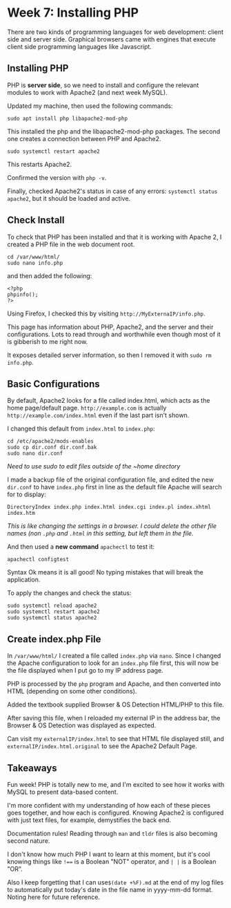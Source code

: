 
# Week 7: Installing PHP

There are two kinds of programming languages for web development: client side and server side. Graphical browsers came with engines that execute client side programming languages like Javascript.

## Installing PHP
PHP is __server side__, so we need to install and configure the relevant modules to work with Apache2 (and next week MySQL). 

Updated my machine, then used the following commands:
```
sudo apt install php libapache2-mod-php
```
This installed the php and the libapache2-mod-php packages. The second one creates a connection between PHP and Apache2.
```
sudo systemctl restart apache2
```
This restarts Apache2.

Confirmed the version with `php -v`. 

Finally, checked Apache2's status in case of any errors:
`systemctl status apache2`, but it should be loaded and active.

## Check Install
To check that PHP has been installed and that it is working with Apache 2, I created a PHP file in the web document root. 

```
cd /var/www/html/
sudo nano info.php
```
and then added the following:
```
<?php
phpinfo();
?>
```

Using Firefox, I checked this by visiting `http://MyExternaIP/info.php`. 

This page has information about PHP, Apache2, and the server and their configurations. Lots to read through and worthwhile even though most of it is gibberish to me right now.

It exposes detailed server information, so then I removed it with `sudo rm info.php`. 
 
## Basic Configurations
By default, Apache2 looks for a file called index.html, which acts as the home page/default page. `http://example.com` is actually `http://example.com/index.html` even if the last part isn't shown. 

I changed this default from `index.html` to `index.php`:
```
cd /etc/apache2/mods-enables
sudo cp dir.conf dir.conf.bak
sudo nano dir.conf
```
_Need to use sudo to edit files outside of the ~home directory_

I made a backup file of the original configuration file, and edited the new `dir.conf` to have `index.php` first in line as the default file Apache will search for to display:
```
DirectoryIndex index.php index.html index.cgi index.pl index.xhtml index.htm
```
_This is like changing the settings in a browser. I could delete the other file names (non `.php` and `.html` in this setting, but left them in the file._

And then used a __new command__ `apachectl` to test it:
```
apachectl configtest
```
Syntax Ok means it is all good! No typing mistakes that will break the application.

To apply the changes and check the status:
```
sudo systemctl reload apache2
sudo systemctl restart apache2
sudo systemctl status apache2
```
## Create index.php File
In `/var/www/html/` I created a file called `index.php` via `nano`. Since I changed the Apache configuration to look for an `index.php` file first, this will now be the file displayed when I put go to my IP address page.

PHP is processed by the `php` program and Apache, and then converted into HTML (depending on some other conditions). 

Added the textbook supplied Browser & OS Detection HTML/PHP to this file. 

After saving this file, when I reloaded my external IP in the address bar, the Browser & OS Detection was displayed as expected. 

Can visit my `externalIP/index.html` to see that HTML file displayed still, and `externalIP/index.html.original` to see the Apache2 Default Page.

## Takeaways
Fun week! PHP is totally new to me, and I'm excited to see how it works with MySQL to present data-based content. 

I'm more confident with my understanding of how each of these pieces goes together, and how each is configured. Knowing Apache2 is configured with just text files, for example, demystifies the back end. 

Documentation rules! Reading through `man` and `tldr` files is also becoming second nature.

I don't know how much PHP I want to learn at this moment, but it's cool knowing things like `!==` is a Boolean "NOT" operator, and `| |` is a Boolean "OR". 

Also I keep forgetting that I can use`$(date +%F).md` at the end of my log files to automatically put today's date in the file name in yyyy-mm-dd format. Noting here for future reference.
